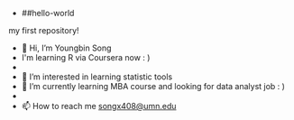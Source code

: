 - ##hello-world

my first repository!

- 👋 Hi, I’m Youngbin Song
- I'm learning R via Coursera now : )
- 
- 👀 I’m interested in learning statistic tools
- 🌱 I’m currently learning MBA course and looking for data analyst job : )
- 
- 📫 How to reach me songx408@umn.edu

<!---
song910226/song910226 is a ✨ special ✨ repository because its `README.md` (this file) appears on your GitHub profile.
You can click the Preview link to take a look at your changes.
--->
